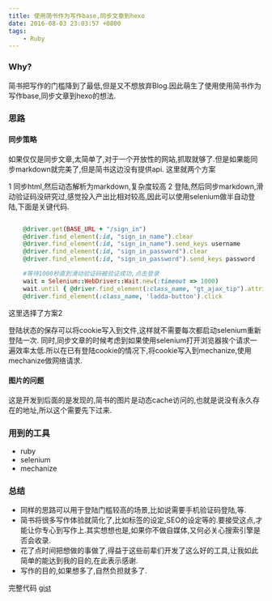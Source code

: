 ```yaml
---
title: 使用简书作为写作base,同步文章到hexo
date: 2016-08-03 23:03:57 +0800
tags:
    - Ruby
---
```

### Why?
简书把写作的门槛降到了最低,但是又不想放弃Blog.因此萌生了使用使用简书作为写作base,同步文章到hexo的想法.

<!--more-->

### 思路
#### 同步策略
如果仅仅是同步文章,太简单了,对于一个开放性的网站,抓取就够了.但是如果能同步markdown就完美了,但是简书这边没有提供api.
这里就两个方案

1 同步html,然后动态解析为markdown,复杂度较高
2 登陆,然后同步markdown,滑动验证码没研究过,感觉投入产出比相对较高,因此可以使用selenium做半自动登陆,下面是关键代码.

``` ruby

    @driver.get(BASE_URL + "/sign_in")
    @driver.find_element(:id, "sign_in_name").clear
    @driver.find_element(:id, "sign_in_name").send_keys username
    @driver.find_element(:id, "sign_in_password").clear
    @driver.find_element(:id, "sign_in_password").send_keys password

    #等待1000秒直到滑动验证码被验证成功,点击登录
    wait = Selenium::WebDriver::Wait.new(:timeout => 1000)
    wait.until { @driver.find_element(:class_name, "gt_ajax_tip").attribute('class').include? 'success' }
    @driver.find_element(:class_name, 'ladda-button').click

```

这里选择了方案2

登陆状态的保存可以将cookie写入到文件,这样就不需要每次都启动selenium重新登陆一次.
同时,同步文章的时候考虑到如果使用selenium打开浏览器挨个请求一遍效率太低.所以在已有登陆cookie的情况下,将cookie写入到mechanize,使用mechanize做网络请求.


#### 图片的问题
这是开发到后面的是发现的,简书的图片是动态cache访问的,也就是说没有永久存在的地址,所以这个需要先下过来.


### 用到的工具
- ruby
- selenium
- mechanize

### 总结
- 同样的思路可以用于登陆门槛较高的场景,比如说需要手机验证码登陆,等.
- 简书将很多写作体验就简化了,比如标签的设定,SEO的设定等的.要接受这点,才能让你专心到写作上.其实想想也是,如果你不做自媒体,又何必关心搜索引擎是否会收录.
- 花了点时间把想做的事做了,得益于这些前辈们开发了这么好的工具,让我如此简单的能达到我的目的,在此表示感谢.
- 写作的目的,如果想多了,自然负担就多了.

完整代码 [gist](https://gist.github.com/luaxlou/4759eebf03fdd165b90d01eaa81cf6f3)